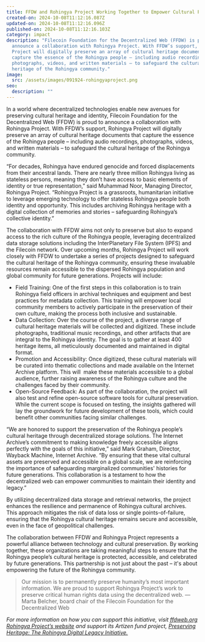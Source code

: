 ```yaml
---
title: FFDW and Rohingya Project Working Together to Empower Cultural Preservation and Digital Legacy
created-on: 2024-10-08T11:12:16.087Z
updated-on: 2024-10-08T11:12:16.096Z
published-on: 2024-10-08T11:12:16.103Z
category: impact
description: "Filecoin Foundation for the Decentralized Web (FFDW) is proud to
  announce a collaboration with Rohingya Project. With FFDW’s support, Rohingya
  Project will digitally preserve an array of cultural heritage documents that
  capture the essence of the Rohingya people – including audio recordings,
  photographs, videos, and written materials – to safeguard the cultural
  heritage of the Rohingya community."
image:
  src: /assets/images/091924-rohingyaproject.png
seo:
  description: ""
---
```


In a world where decentralized technologies enable new avenues for preserving cultural heritage and identity, Filecoin Foundation for the Decentralized Web (FFDW) is proud to announce a collaboration with Rohingya Project. With FFDW’s support, Rohingya Project will digitally preserve an array of cultural heritage documents that capture the essence of the Rohingya people – including audio recordings, photographs, videos, and written materials – to safeguard the cultural heritage of the Rohingya community. 

“For decades, Rohingya have endured genocide and forced displacements from their ancestral lands. There are nearly three million Rohingya living as stateless persons, meaning they don’t have access to basic elements of identity or true representation,” said Muhammad Noor, Managing Director, Rohingya Project. “Rohingya Project is a grassroots, humanitarian initiative to leverage emerging technology to offer stateless Rohingya people both identity and opportunity. This includes archiving Rohingya heritage with a digital collection of memories and stories – safeguarding Rohingya’s collective identity.”

The collaboration with FFDW aims not only to preserve but also to expand access to the rich culture of the Rohingya people, leveraging decentralized data storage solutions including the InterPlanetary File System (IPFS) and the Filecoin network. Over upcoming months, Rohingya Project will work closely with FFDW to undertake a series of projects designed to safeguard the cultural heritage of the Rohingya community, ensuring these invaluable resources remain accessible to the dispersed Rohingya population and global community for future generations. Projects will include: 

- Field Training: One of the first steps in this collaboration is to train Rohingya field officers in archival techniques and equipment and best practices for metadata collection. This training will empower local community members to actively participate in the preservation of their own culture, making the process both inclusive and sustainable.
- Data Collection: Over the course of the project, a diverse range of cultural heritage materials will be collected and digitized. These include photographs, traditional music recordings, and other artifacts that are integral to the Rohingya identity. The goal is to gather at least 400 heritage items, all meticulously documented and maintained in digital format.
- Promotion and Accessibility: Once digitized, these cultural materials will be curated into thematic collections and made available on the Internet Archive platform. This will  make these materials accessible to a global audience, further raising awareness of the Rohingya culture and the challenges faced by their community.
- Open-Source Feedback: As part of the collaboration, the project will also test and refine open-source software tools for cultural preservation. While the current scope is focused on testing, the insights gathered will lay the groundwork for future development of these tools, which could benefit other communities facing similar challenges.

“We are honored to support the preservation of the Rohingya people’s cultural heritage through decentralized storage solutions. The Internet Archive’s commitment to making knowledge freely accessible aligns perfectly with the goals of this initiative,” said Mark Graham, Director, Wayback Machine, Internet Archive. “By ensuring that these vital cultural assets are preserved and accessible on a global scale, we are reinforcing the importance of safeguarding marginalized communities' histories for future generations. This collaboration is a testament to how the decentralized web can empower communities to maintain their identity and legacy.”

By utilizing decentralized data storage and retrieval networks, the project enhances the resilience and permanence of Rohingya cultural archives. This approach mitigates the risk of data loss or single points-of-failure, ensuring that the Rohingya cultural heritage remains secure and accessible, even in the face of geopolitical challenges. 

The collaboration between FFDW and Rohingya Project represents a powerful alliance between technology and cultural preservation. By working together, these organizations are taking meaningful steps to ensure that the Rohingya people’s cultural heritage is protected, accessible, and celebrated by future generations. This partnership is not just about the past – it's about empowering the future of the Rohingya community.

> Our mission is to permanently preserve humanity’s most important information. We are proud to support Rohingya Project’s work to preserve critical human rights data using the decentralized web. —Marta Belcher, board chair of the Filecoin Foundation for the Decentralized Web

_For more information on how you can support this initiative, visit [ffdweb.org](https://ffdweb.org) [Rohingya Project’s website](https://rohingyaproject.com/) and support its Artizen fund project, [Preserving Heritage: The Rohingya Digital Legacy Initiative.](https://artizen.fund/index/p/rohingya-digital-cultural-preservation?season=4)_

